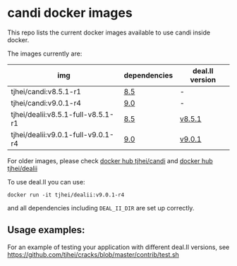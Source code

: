 candi docker images
=====

This repo lists the current docker images available to use candi inside docker.

The images currently are:

| img | dependencies | deal.II version |
| --- | --- | --- |
| tjhei/candi:v8.5.1-r1 | [8.5](https://github.com/dealii/candi/tree/dealii-8.5) | - |
| tjhei/candi:v9.0.1-r4 | [9.0](https://github.com/dealii/candi/tree/dealii-9.0) | - |
| tjhei/dealii:v8.5.1-full-v8.5.1-r1 | [8.5](https://github.com/dealii/candi/tree/dealii-8.5) | [v8.5.1](https://github.com/dealii/dealii/releases/tag/v8.5.1) |
| tjhei/dealii:v9.0.1-full-v9.0.1-r4 | [9.0](https://github.com/dealii/candi/tree/dealii-9.0) | [v9.0.1](https://github.com/dealii/dealii/releases/tag/v9.0.1) |

For older images, please check
[docker hub tjhei/candi](https://hub.docker.com/r/tjhei/candi/tags/)
and
[docker hub tjhei/dealii](https://hub.docker.com/r/tjhei/dealii/tags/)

To use deal.II you can use:
```
docker run -it tjhei/dealii:v9.0.1-r4
```
and all dependencies including ``DEAL_II_DIR`` are set up correctly.


Usage examples:
---------------

For an example of testing your application with different deal.II versions,
see https://github.com/tjhei/cracks/blob/master/contrib/test.sh



